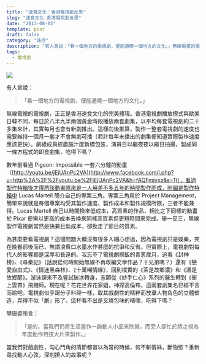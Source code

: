 ```yaml
---
title: "速食文化：香港電視劇反思"
slug: "速食文化-香港電視劇反思"
date: "2013-08-05"
template: post
draft: false
category: "遙控"
description: "有人曾說：「看一個地方的電視劇，便能通曉一個地方的文化。」無線電視的電視劇，正正是香港速食文化的完美體現。香港電視劇播放模式與歐美日韓不同，每日於八半九半兩個黃金時段播放兩套劇集，以平均每套電視劇約二十多集來計，其實每月也會有新劇推出。"
tags:
  - 電視劇
---
```


![](/media/1367566175_5c0f.jpg)

有人曾說：

> 「看一個地方的電視劇，便能通曉一個地方的文化。」

無線電視的電視劇，正正是香港速食文化的完美體現。香港電視劇播放模式與歐美日韓不同，每日於八半九半兩個黃金時段播放兩套劇集，以平均每套電視劇約二十多集來計，其實每月也會有新劇推出。這樣向後推算，製作一整套電視劇的速度也需要維持一個月一套才不會無劇可播（若計每年未播出的劇集便知道實際製作速度應該更快）。劇組成員絞盡腦汁度新橋包裝，演員日以繼夜夜以繼日拍攝，製成同一條方程式的即食劇集，吃得下嗎？

數年前看過 Pigeon: Impossible 一套六分鐘的動畫（[http://youtu.be/jEjUAnPc2VA](http://www.facebook.com/l.php?u=http%3A%2F%2Fyoutu.be%2FjEjUAnPc2VA&h=fAQFmjvxz&s=1)），看過製作特輯後才得悉該動畫原來是一人用差不多五年的時間製作而成，附圖是製作特輯中 Lucas Martell 簡介自己的專案三角。專案三角用於 Project Management，簡單來說就是每個專案均受其製作速度、製作成本和製作規模所限，三者不能兼得。Lucas Martell 自己以時間換來低成本，高質素的作品，相比之下同樣的動畫於 Pixar 便需以更高的成本去換來同樣高質素但更短時間來完成。舉一反三，無線製作電視劇當然是快兼且低成本，卻換走了節目的質素。

為甚麼要看電視劇？這個問題大概沒有很多人細心想過，因為電視劇只是娛樂，夾在晚餐前後而已，無謂浪費口水墨水作甚麼的抗爭和反省。但實際上，電視劇對每代人的影響都是深厚和長遠的。我忘不了電視劇撈飯的青蔥歲月，追看《封神榜》、《尋秦記》（話說從何時開始無線不再改編文學作品？十兄弟嗎？）還有《戀愛自由式》、《情迷黑森林》、《十萬噸情緣》，回到樸實的《茶是故鄉濃》和《酒是故鄉醇》。游泳課來不及嘗試破冰轉身，志願從《妙手仁心》系列的醫生轉到《衝上雲霄》飛機師。現在呢？花花世界花家姐，神探高倫布，這兩套劇集名已經不言而喻吧。電視劇似乎跟分子料理一樣，取其戲劇性的精粹而放棄人物角色的立體塑造，弄得不似「劇」形了。這杯看不出是叉燒包味的啫哩，吃得下嗎？

學唐睿所言：

> 「是的，當我們仍將生活當作一齣動人小品來欣賞，而旁人卻忙於將之視為年度動作特技大片來製作。」

當我們對戲劇性，勾心鬥角的情節都習以為常的時候，何不斬情絲，斷物慾？重新尋找動人心弦，深刻撩人的故事呢？
